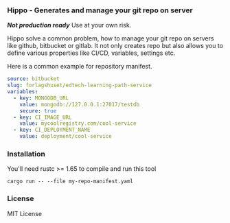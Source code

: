 ### Hippo - Generates and manage your git repo on server

***Not production ready*** Use at your own risk.

Hippo solve a common problem, how to manage your git repo on servers like github, bitbucket or gitlab.
It not only creates repo but also allows you to define various properties like CI/CD, variables, settings etc.

Here is a common example for repository manifest.

```yaml
source: bitbucket
slug: forlagshuset/edtech-learning-path-service
variables:
  - key: MONGODB_URL
    value: mongodb://127.0.0.1:27017/testdb
    secure: true
  - key: CI_IMAGE_URL
    value: mycoolregistry.com/cool-service
  - key: CI_DEPLOYMENT_NAME
    value: deployment/cool-service
```

### Installation
You'll need rustc >= 1.65 to compile and run this tool

```
cargo run -- --file my-repo-manifest.yaml
```

### License
MIT License
